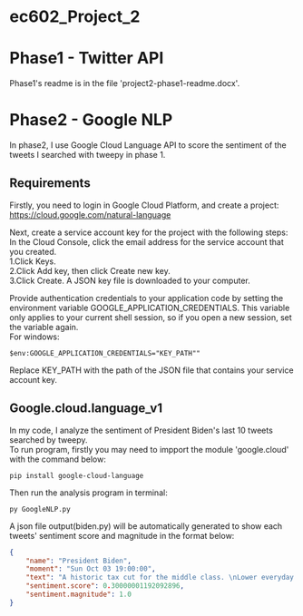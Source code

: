 # ec602_Project_2
# Phase1 - Twitter API
Phase1's readme is in the file 'project2-phase1-readme.docx'.  
# Phase2 - Google NLP
In phase2, I use Google Cloud Language API to score the sentiment of the tweets I searched with tweepy in phase 1.  
## Requirements
Firstly, you need to login in Google Cloud Platform, and create a project: https://cloud.google.com/natural-language  
  
Next, create a service account key for the project with the following steps:  
In the Cloud Console, click the email address for the service account that you created.  
1.Click Keys.  
2.Click Add key, then click Create new key.  
3.Click Create. A JSON key file is downloaded to your computer.  
  
Provide authentication credentials to your application code by setting the environment variable GOOGLE_APPLICATION_CREDENTIALS. This variable only applies to your current shell session, so if you open a new session, set the variable again.  
For windows:  
```
$env:GOOGLE_APPLICATION_CREDENTIALS="KEY_PATH""
```
Replace KEY_PATH with the path of the JSON file that contains your service account key.  
## Google.cloud.language_v1
In my code, I analyze the sentiment of President Biden's last 10 tweets searched by tweepy.  
To run program, firstly you may need to impport the module 'google.cloud' with the command below:
```
pip install google-cloud-language
```
Then run the analysis program in terminal:
```
py GoogleNLP.py
```
A json file output(biden.py) will be automatically generated to show each tweets' sentiment score and magnitude in the format below:
``` json
{
    "name": "President Biden",
    "moment": "Sun Oct 03 19:00:00",
    "text": "A historic tax cut for the middle class. \nLower everyday costs for hardworking Americans.\nAn economy that gives eve\u2026 https://t.co/cqIagpbwS3",
    "sentiment.score": 0.30000001192092896,
    "sentiment.magnitude": 1.0
}
```
  
